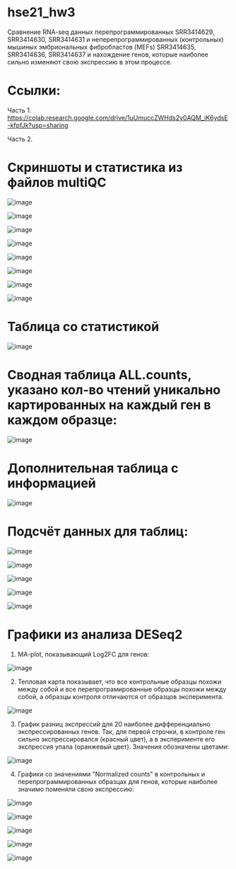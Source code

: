# hse21_hw3


Сравнение RNA-seq данных перепрограммированных SRR3414629, SRR3414630, SRR3414631 и неперепрограммированных (контрольных) мышиных эмбриональных фибробластов (MEFs) SRR3414635, SRR3414636, SRR3414637 и нахождение генов, которые наиболее сильно изменяют свою экспрессию в этом процессе.

# Ссылки: 

Часть 1. https://colab.research.google.com/drive/1uUmuccZWHds2y0AQM_iK6ydsE-kfpfJk?usp=sharing

Часть 2. 

# Скриншоты и статистика из файлов multiQC

![image](https://user-images.githubusercontent.com/93263861/146330211-1e98bf4b-ae17-43a8-a279-5b77728940f6.png)

![image](https://user-images.githubusercontent.com/93263861/146330640-7536db91-b142-42e4-8643-a9240f924b2b.png)

![image](https://user-images.githubusercontent.com/93263861/146330752-dfdf1064-8633-42d7-9ccd-2ab089e2355a.png)

![image](https://user-images.githubusercontent.com/93263861/146330791-72f495f5-586f-4da1-9654-c9c04b5b0fe7.png)

![image](https://user-images.githubusercontent.com/93263861/146331774-3e7201bf-10ee-48f7-955f-a69db182cd1b.png)

![image](https://user-images.githubusercontent.com/93263861/146331826-fb7f2f7c-8d27-4358-8aff-6758fba641b9.png)

![image](https://user-images.githubusercontent.com/93263861/146331871-0cc85967-f2f7-41cd-8c3c-d1b39918a584.png)

![image](https://user-images.githubusercontent.com/93263861/146331957-3d2d4610-b16b-494e-b812-159f6ed0406a.png)

# Таблица со статистикой

![image](https://user-images.githubusercontent.com/93263861/146333421-13978bcf-77fa-4d86-b55c-1c149d8c9b87.png)

# Сводная таблица ALL.counts, указано кол-во чтений уникально картированных на каждый ген в каждом образце:

![image](https://user-images.githubusercontent.com/93263861/146333829-358956fd-679c-4297-968d-8ce3271f9497.png)

# Дополнительная таблица с информацией

![image](https://user-images.githubusercontent.com/93263861/146333975-25b282f5-bf23-4df3-b558-e734c9357087.png)

# Подсчёт данных для таблиц:

![image](https://user-images.githubusercontent.com/93263861/146334561-53bbfa2d-964d-4e41-bed9-05f116cb5888.png)

![image](https://user-images.githubusercontent.com/93263861/146334736-3b422bea-091d-4456-97db-82f6394b2f66.png)

![image](https://user-images.githubusercontent.com/93263861/146334775-b2bdd501-035b-48d6-94a0-6516837a3e07.png)

![image](https://user-images.githubusercontent.com/93263861/146334865-f45b270a-7960-46c5-ac25-468c48e9b117.png)


![image](https://user-images.githubusercontent.com/93263861/146363706-903cb537-e20a-4d24-988f-e7ba47ca3a08.png)

# Графики из анализа DESeq2

1) MA-plot, показывающий Log2FC для генов:

![image](https://user-images.githubusercontent.com/93263861/146364782-5c0156d4-cf36-446f-b0f3-7b9c4b2866c2.png)

2) Тепловая карта показывает, что все контрольные образцы похожи между собой и все перепрограмированные образцы похожи между собой, а образцы контроля отличаются от образцов эксперимента.

![image](https://user-images.githubusercontent.com/93263861/146363579-2bd81b06-08c2-487f-9848-f7fa13e6f4e3.png)

3) График разниц экспрессий для 20 наиболее дифференциально экспрессированных генов.
 Так, для первой строчки, в контроле ген сильно экспрессировался (красный цвет), а в эксперименте его экспрессия упала (оранжевый цвет). Значения обозначены цветами:

![image](https://user-images.githubusercontent.com/93263861/146363748-4bcbd84b-abff-4d18-8fd1-10f0e66ce856.png)

4)  Графики со значениями "Normalized counts" в контрольных и перепрограммированных образцах для генов, которые наиболее значимо поменяли свою экспрессию:


![image](https://user-images.githubusercontent.com/93263861/146364232-e1de1c08-d486-4522-8ead-b847e45865be.png)


![image](https://user-images.githubusercontent.com/93263861/146364253-8b74efc6-f040-436d-9227-0a7786f34513.png)


![image](https://user-images.githubusercontent.com/93263861/146364296-d966735b-7a87-4af4-bf63-4c0af7990a51.png)


![image](https://user-images.githubusercontent.com/93263861/146364339-5e40ecd0-1275-48c6-b435-4dddcf6e7258.png)


 ![image](https://user-images.githubusercontent.com/93263861/146364369-ddb9baf6-032f-49fb-9ae2-00da72d31402.png)


